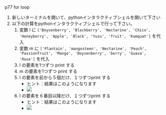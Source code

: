 p77 for loop

1. 新しいターミナルを開いて、pythonインタラクティブシェルを開いて下さい
1. 以下の計算をpythonインタラクティブシェルで行って下さい。
    1. 変数 l に `['Boysenberry', 'Blackberry', 'Nectarine', 'Chico', 'Honeyberry', 'Apple', 'Black', 'Yuzu', 'fruit', 'Kumquat']` を代入
    1. 変数 m に `['Plantain', 'mangosteen', 'Nectarine', 'Peach', 'Passionfruit', 'Mango', 'Boysenberry', 'berry', 'Guava', 'Rose']` を代入
    1. l の要素を1つずつ print する
    1. m の要素を1つずつ print する
    1. l の要素を前から５個だけ、１つずつprint する
        + ヒント：結果はこのようになります
        + ![](https://i.imgur.com/A57fo3k.jpg)
    1. l の要素を６番目以降だけ、１つずつprint する
        + ヒント：結果はこのようになります
        + ![](https://i.imgur.com/bUKPz1K.jpg)






